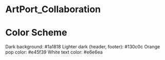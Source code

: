 # ArtPort_Collaboration

# Color Scheme
Dark background: #1a1818
Lighter dark (header, footer): #130c0c
Orange pop color: #e45f39
White text color: #e6e6ea
